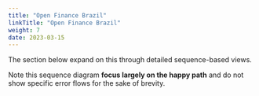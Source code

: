 ```yaml
---
title: "Open Finance Brazil"
linkTitle: "Open Finance Brazil"
weight: 7
date: 2023-03-15
---
```


The section below expand on this through detailed sequence-based views. 

Note this sequence diagram **focus largely on the happy path** and do not show specific error flows for the sake of brevity.
